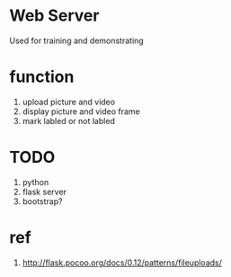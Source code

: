 # Web Server
Used for training and demonstrating

# function
1. upload picture and video
2. display picture and video frame
3. mark labled or not labled

# TODO
1. python
2. flask server
3. bootstrap?

# ref
1. http://flask.pocoo.org/docs/0.12/patterns/fileuploads/
